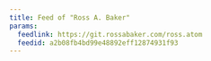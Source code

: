 ```yaml
---
title: Feed of "Ross A. Baker"
params:
  feedlink: https://git.rossabaker.com/ross.atom
  feedid: a2b08fb4bd99e48892eff12874931f93
---
```

